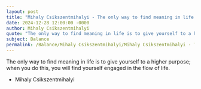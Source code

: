 ```yaml
---
layout: post
title: "Mihaly Csikszentmihalyi - The only way to find meaning in life is"
date: 2024-12-28 12:00:00 -0000
author: Mihaly Csikszentmihalyi
quote: "The only way to find meaning in life is to give yourself to a higher purpose; when you do this, you will find yourself engaged in the flow of life."
subject: Balance
permalink: /Balance/Mihaly Csikszentmihalyi/Mihaly Csikszentmihalyi - The only way to find meaning in life is
---
```


The only way to find meaning in life is to give yourself to a higher purpose; when you do this, you will find yourself engaged in the flow of life.

- Mihaly Csikszentmihalyi

